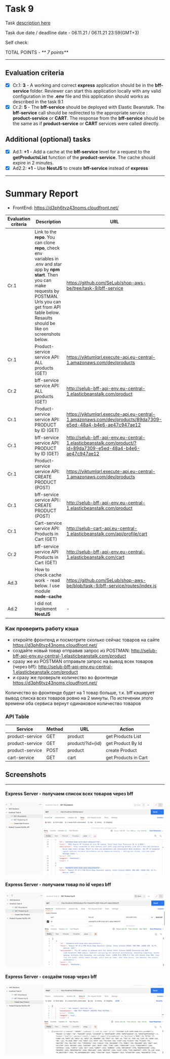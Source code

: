 # __Task 9__

Task [description here](https://github.com/EPAM-JS-Competency-center/cloud-development-course-initial/blob/new-tasks/task9-bff-elastic-beanstalk/task.md)

Task due date / deadline date - 06.11.21 / 06.11.21 23:59(GMT+3)

Self check:
 
 TOTAL POINTS - _** 7 points**_
 
-----------
## __Evaluation criteria__

- [x] Cr.1: **3** - A working and correct **express** application should be in the **bff-service** folder. Reviewer can start this application locally with any valid configuration in the **.env** file and this application should works as described in the task 9.1
- [x] Cr.2: **5** - The **bff-service** should be deployed with Elastic Beanstalk. The **bff-service** call should be redirected to the appropriate service : **product-service** or **CART**. The response from the **bff-service** should be the same as if **product-service** or **CART** services were called directly.

## __Additional (optional) tasks__

- [x] Ad.1: **+1** - Add a cache at the **bff-service** level for a request to the **getProductsList** function of the **product-service**. The cache should expire in 2 minutes.  
- [x] Ad2.2: **+1** - Use **NestJS** to create **bff-service** instead of **express**

------------

# __Summary Report__

* FrontEnd: https://d3ph6tvz43noms.cloudfront.net/ 


Evaluation criteria   | Description | URL 
----------------------|-------------|-----
Cr.1 | Link to the **repo**.  You can clone **repo**, check env variables in .env and star app by **npm start**.  Then you can make requests by POSTMAN. Urls you can get from API table below. Resaults should be like on screenshots below. | https://github.com/SeLub/shop-aws-be/tree/task-9/bff-service
Cr.1 | Product-service service API: ALL products (GET) | https://yjktumlqrl.execute-api.eu-central-1.amazonaws.com/dev/products
Cr.2 | bff-service service API: ALL products (GET) | http://selub-bff-api-env.eu-central-1.elasticbeanstalk.com/product
Cr.1 | Product-service service API: PRODUCT by ID (GET) | https://yjktumlqrl.execute-api.eu-central-1.amazonaws.com/dev/products/89da7309-e5ed-48a4-b4e6-ae47c947ae12
Cr.1 | bff-service service API: PRODUCT by ID (GET) | http://selub-bff-api-env.eu-central-1.elasticbeanstalk.com/product/?id=89da7309-e5ed-48a4-b4e6-ae47c947ae12
Cr.1 | Product-service service API: CREATE PRODUCT (POST) | https://yjktumlqrl.execute-api.eu-central-1.amazonaws.com/dev/products
Cr.1 | bff-service service API:: CREATE PRODUCT (POST) |  http://selub-bff-api-env.eu-central-1.elasticbeanstalk.com/product
Cr.1 | Cart-service service API: Products in Cart (GET) | http://selub-cart-api.eu-central-1.elasticbeanstalk.com/api/profile/cart
Cr.2 | bff-service service API Products in Cart (GET) | http://selub-bff-api-env.eu-central-1.elasticbeanstalk.com/cart
Ad.3 | How to check cache work - read below. I use module **node-cache**| https://github.com/SeLub/shop-aws-be/blob/task-9/bff-service/routes/index.js
Ad.2 | I did not implement **NestJS**  | -

### Как проверить работу кэша
- откройте фронтенд и посмотрите сколько сейчас товаров на сайте https://d3ph6tvz43noms.cloudfront.net/ 
- создайте новый товар отправив запрос из POSTMAN: http://selub-bff-api-env.eu-central-1.elasticbeanstalk.com/product
- сразу же из POSTMAN отправьте запрос на вывод всех товаров (через bff): http://selub-bff-api-env.eu-central-1.elasticbeanstalk.com/product
- и сразу же проверьте количество во фронтенде https://d3ph6tvz43noms.cloudfront.net/ 

Количество во фронтенде будет на 1 товар больше, т.к. bff кэширует вывод списка всех товаров ровно на 2 минуты. По истечении этого времени оба сервиса вернут одинаковое количество товаров


### API Table
Service | Method | URL | Action |
--------|--------|-----|--------|
product-service | GET | product | get Products List
product-service | GET | product/?id={id} | get Product By Id
product-service | POST | product | create Product
cart-service | GET | cart | get Products in Cart

## Screenshots 

------------

#### **Express Server** -  получаем список всех товаров через **bff**

![Get All Products](express_all.png)

#### **Express Server** -  получаем товар по id через **bff**

![Get Product by ID](express_id.png)

#### **Express Server** -  создаём товар через **bff**

![Create Product](express_create.png)
